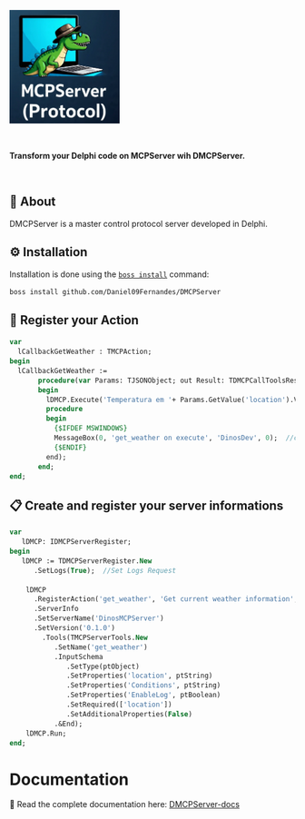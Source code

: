 <p align="left">
  <a href="https://github.com/Daniel09Fernandes/DMCPServer/blob/main/img/DMCPServer.png">
    <img alt="DMCPServer" height="200" src="https://github.com/Daniel09Fernandes/DMCPServer/blob/main/img/DMCPServer.png">
  </a>  
</p><br>
<p align="left">
  <b>Transform your Delphi code on MCPServer wih DMCPServer.</b>
</p><br>

## 🎯 About
DMCPServer is a master control protocol server developed in Delphi.

## ⚙️ Installation
Installation is done using the [`boss install`](https://github.com/HashLoad/boss) command:
``` sh
boss install github.com/Daniel09Fernandes/DMCPServer
```

## 🚀 Register your Action
``` pascal
var     
  lCallbackGetWeather : TMCPAction;
begin
  lCallbackGetWeather :=
       procedure(var Params: TJSONObject; out Result: TDMCPCallToolsResult; out Error: TDMCPCallToolsContent)
       begin
         lDMCP.Execute('Temperatura em '+ Params.GetValue('location').Value + ' e está ensolarado', Params, Result, Error,
         procedure
         begin
           {$IFDEF MSWINDOWS}
           MessageBox(0, 'get_weather on execute', 'DinosDev', 0);  //callback
           {$ENDIF}
         end);
       end;
end;
```

## 📋 Create and register your server informations
``` pascal
var     
   lDMCP: IDMCPServerRegister;
begin
   lDMCP := TDMCPServerRegister.New
      .SetLogs(True);  //Set Logs Request

    lDMCP
      .RegisterAction('get_weather', 'Get current weather information', lCallbackGetWeather)     
      .ServerInfo
      .SetServerName('DinosMCPServer')
      .SetVersion('0.1.0')        
        .Tools(TMCPServerTools.New
           .SetName('get_weather')
           .InputSchema
              .SetType(ptObject)
              .SetProperties('location', ptString)
              .SetProperties('Conditions', ptString)
              .SetProperties('EnableLog', ptBoolean)
              .SetRequired(['location'])
              .SetAdditionalProperties(False)
           .&End);
    lDMCP.Run;
end;
```

# Documentation
 
📖 Read the complete documentation here:  [DMCPServer-docs](https://dmcpserver-doc.lovestoblog.com/)



